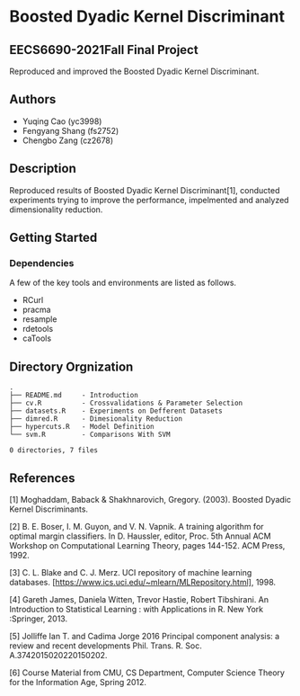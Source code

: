 # Boosted Dyadic Kernel Discriminant

## EECS6690-2021Fall Final Project

Reproduced and improved the Boosted Dyadic Kernel Discriminant. 

## Authors
* Yuqing Cao (yc3998)
* Fengyang Shang (fs2752)
* Chengbo Zang (cz2678)

## Description

Reproduced results of Boosted Dyadic Kernel Discriminant[1], conducted experiments trying to improve the performance, impelmented and analyzed dimensionality reduction. 

## Getting Started

### Dependencies

A few of the key tools and environments are listed as follows. 
* RCurl
* pracma
* resample
* rdetools
* caTools

## Directory Orgnization

```
.
├── README.md     - Introduction
├── cv.R          - Crossvalidations & Parameter Selection
├── datasets.R    - Experiments on Defferent Datasets
├── dimred.R      - Dimesionality Reduction
├── hypercuts.R   - Model Definition
└── svm.R         - Comparisons With SVM

0 directories, 7 files
```

## References

[1] Moghaddam, Baback & Shakhnarovich, Gregory. (2003). Boosted Dyadic Kernel Discriminants.

[2] B. E. Boser, I. M. Guyon, and V. N. Vapnik. A training algorithm for optimal margin classifiers. In D. Haussler, editor, Proc. 5th Annual ACM Workshop on Computational Learning Theory, pages 144-152. ACM Press, 1992.

[3] C. L. Blake and C. J. Merz. UCI repository of machine learning databases. [https://www.ics.uci.edu/~mlearn/MLRepository.html], 1998.

[4] Gareth James, Daniela Witten, Trevor Hastie, Robert Tibshirani. An Introduction to Statistical Learning : with Applications in R. New York :Springer, 2013.

[5] Jolliffe Ian T. and Cadima Jorge 2016 Principal component analysis: a review and recent developments Phil. Trans. R. Soc. A.3742015020220150202.

[6] Course Material from CMU, CS Department, Computer Science Theory for the Information Age, Spring 2012.

